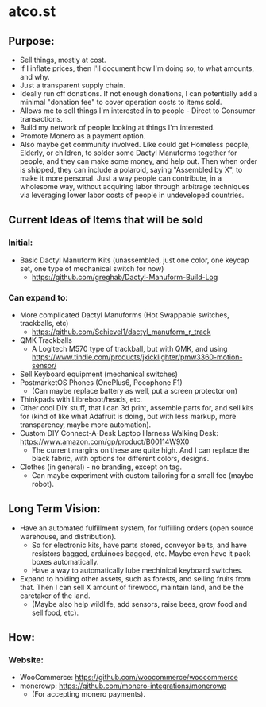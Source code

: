 # atco.st

## Purpose:
- Sell things, mostly at cost.
- If I inflate prices, then I'll document how I'm doing so, to what amounts, and why.
- Just a transparent supply chain.
- Ideally run off donations. If not enough donations, I can potentially add a minimal "donation fee" to cover operation costs to items sold.
- Allows me to sell things I'm interested in to people - Direct to Consumer transactions.
- Build my network of people looking at things I'm interested.
- Promote Monero as a payment option.
- Also maybe get community involved. Like could get Homeless people, Elderly, or children, to solder some Dactyl Manuforms together for people, and they can make some money, and help out. Then when order is shipped, they can include a polaroid, saying "Assembled by X", to make it more personal. Just a way people can contribute, in a wholesome way, without acquiring labor through arbitrage techniques via leveraging lower labor costs of people in undeveloped countries.

## Current Ideas of Items that will be sold
### Initial:
- Basic Dactyl Manuform Kits (unassembled, just one color, one keycap set, one type of mechanical switch for now)
   - https://github.com/greghab/Dactyl-Manuform-Build-Log
### Can expand to:
- More complicated Dactyl Manuforms (Hot Swappable switches, trackballs, etc)
    - https://github.com/Schievel1/dactyl_manuform_r_track
- QMK Trackballs
   - A Logitech M570 type of trackball, but with QMK, and using https://www.tindie.com/products/jkicklighter/pmw3360-motion-sensor/
- Sell Keyboard equipment (mechanical switches)
- PostmarketOS Phones (OnePlus6, Pocophone F1)
   - (Can maybe replace battery as well, put a screen protector on)
- Thinkpads with Libreboot/heads, etc.
- Other cool DIY stuff, that I can 3d print, assemble parts for, and sell kits for (kind of like what Adafruit is doing, but with less markup, more transparency, maybe more automation).
- Custom DIY Connect-A-Desk Laptop Harness Walking Desk: https://www.amazon.com/gp/product/B00114W9X0
  - The current margins on these are quite high. And I can replace the black fabric, with options for different colors, designs.
- Clothes (in general) - no branding, except on tag.
   - Can maybe experiment with custom tailoring for a small fee (maybe robot).

## Long Term Vision:
- Have an automated fulfillment system, for fulfilling orders (open source warehouse, and distribution).
  - So for electronic kits, have parts stored, conveyor belts, and have resistors bagged, arduinoes bagged, etc. Maybe even have it pack boxes automatically.
  - Have a way to automatically lube mechinical keyboard switches.
- Expand to holding other assets, such as forests, and selling fruits from that. Then I can sell X amount of firewood, maintain land, and be the caretaker of the land.
  - (Maybe also help wildlife, add sensors, raise bees, grow food and sell food, etc).

## How:
### Website:
- WooCommerce: https://github.com/woocommerce/woocommerce
- monerowp: https://github.com/monero-integrations/monerowp
   - (For accepting monero payments).
